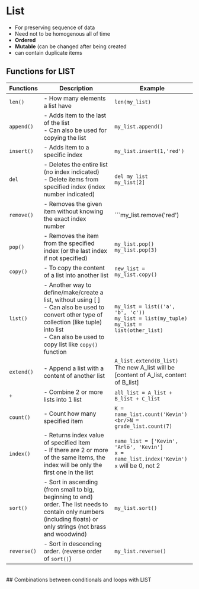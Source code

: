 # List
- For preserving sequence of data
- Need not to be homogenous all of time
- **Ordered**
- **Mutable** (can be changed after being created
- can contain duplicate items

## Functions for LIST
| Functions | Description | Example |
|---|---|---|
|```len()```| - How many elements a list have | ```len(my_list)```|
|```append()```|- Adds item to the last of the list <br/> - Can also be used for copying the list | ```my_list.append()```|
|```insert()```|- Adds item to a specific index|```my_list.insert(1,'red')```|
|```del```|- Deletes the entire list (no index indicated) <br/> - Delete items from specified index (index number indicated)|```del my list```</br>```my_list[2]```|
|```remove()```|- Removes the given item without knowing the exact index number|```my_list.remove('red')|
|```pop()```|- Removes the item from the specified index (or the last index if not specified)|```my_list.pop()```<br/>```my_list.pop(3)```|
|```copy()```|- To copy the content of a list into another list|```new_list = my_list.copy()```|
|```list()```|- Another way to define/make/create a list, without using [ ]<br/> - Can also be used to convert other type of collection (like tuple) into list <br/> - Can also be used to copy list like ```copy()``` function|```my_list = list(('a', 'b', 'c'))```<br/>```my_list = list(my_tuple)```<br/>```my_list = list(other_list)```|
|```extend()```|- Append a list with a content of another list|```A_list.extend(B_list)```<br/> The new A_list will be [content of A_list, content of B_list]|
|```+```|- Combine 2 or more lists into 1 list|```all_list = A_list + B_list + C_list```|
|```count()```|- Count how many specified item|```K = name_list.count('Kevin')<br/>N = grade_list.count(7)```|
|```index()```|- Returns index value of specified item<br/>- If there are 2 or more of the same items, the index will be only the first one in the list|```name_list = ['Kevin', 'Arlo', 'Kevin']```<br/>```x = name_list.index('Kevin')```<br/>```x``` will be 0, not 2|
|```sort()```| - Sort in ascending (from small to big, beginning to end) order. The list needs to contain only numbers (including floats) or only strings (not brass and woodwind)|```my_list.sort()```|
|```reverse()```|- Sort in descending order. (reverse order of ```sort()```)|```my_list.reverse()```|
<br/>
## Combinations between conditionals and loops with LIST



